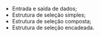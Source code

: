 - Entrada e saída de dados;
- Estrutura de seleção simples;
- Estrutura de seleção composta;
- Estrutura de seleção encadeada.
